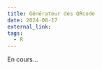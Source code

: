 ```yaml
---
title: Générateur des QRcode
date: 2024-08-17
external_link: 
tags:
  - R
---
```


En cours...

<!--more-->
